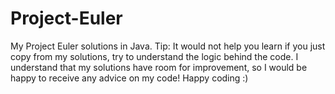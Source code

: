 # Project-Euler
My Project Euler solutions in Java.
Tip: It would not help you learn if you just copy from my solutions, try to understand the logic behind the code.
I understand that my solutions have room for improvement, so I would be happy to receive any advice on my code!
Happy coding :)
